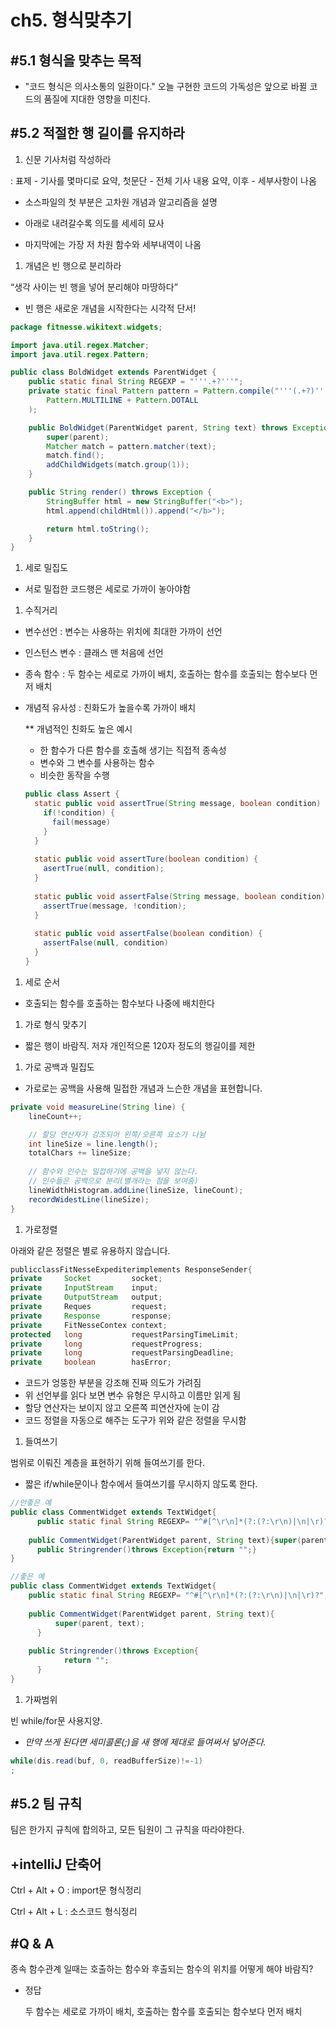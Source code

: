 # ch5. 형식맞추기

## #5.1 형식을 맞추는 목적

- "코드 형식은 의사소통의 일환이다."
오늘 구현한 코드의 가독성은 앞으로 바뀔 코드의 품질에 지대한 영향을 미친다.

## #5.2 적절한 행 길이를 유지하라

1. 신문 기사처럼 작성하라

: 표제 - 기사를 몇마디로 요약, 첫문단 - 전체 기사 내용 요약, 이후 - 세부사항이 나옴

- 소스파일의 첫 부분은 고차원 개념과 알고리즘을 설명
    
    
- 아래로 내려갈수록 의도를 세세히 묘사
- 마지막에는 가장 저 차원 함수와 세부내역이 나옴
1. 개념은 빈 행으로 분리하라

“생각 사이는 빈 행을 넣어 분리해야 마땅하다”

- 빈 행은 새로운 개념을 시작한다는 시각적 단서!

```java
package fitnesse.wikitext.widgets;

import java.util.regex.Matcher;
import java.util.regex.Pattern;

public class BoldWidget extends ParentWidget {
	public static final String REGEXP = "'''.+?'''";
	private static final Pattern pattern = Pattern.compile("'''(.+?)'''",
		Pattern.MULTILINE + Pattern.DOTALL
	);

	public BoldWidget(ParentWidget parent, String text) throws Exception {
		super(parent);
		Matcher match = pattern.matcher(text);
		match.find();
		addChildWidgets(match.group(1));
	}

	public String render() throws Exception {
		StringBuffer html = new StringBuffer("<b>");
		html.append(childHtml()).append("</b>");

	    return html.toString();
	}
}
```

1. 세로 밀집도
- 서로 밀접한 코드행은 세로로 가까이 놓아야함

1. 수직거리
- 변수선언 : 변수는 사용하는 위치에 최대한 가까이 선언
- 인스턴스 변수 : 클래스 맨 처음에  선언
- 종속 함수 : 두 함수는 세로로 가까이 배치, 호출하는 함수를 호출되는 함수보다 먼저 배치
- 개념적 유사성 : 친화도가 높을수록 가까이 배치
    
    ** 개념적인 친화도 높은 예시
    
    - 한 함수가 다른 함수를 호출해 생기는 직접적 종속성
    - 변수와 그 변수를 사용하는 함수
    - 비슷한 동작을 수행
    
    ```java
    public class Assert {
      static public void assertTrue(String message, boolean condition) {
        if(!condition) {
          fail(message)
        }
      }
      
      static public void assertTure(boolean condition) {
        asertTrue(null, condition);
      }
      
      static public void assertFalse(String message, boolean condition) {
        assertTrue(message, !condition);
      } 
      
      static public void assertFalse(boolean condition) {
        assertFalse(null, condition)
      }
    }
    ```
    
1. 세로 순서
- 호출되는 함수를 호출하는 함수보다 나중에 배치한다

1. 가로 형식 맞추기
- 짧은 행이 바람직. 저자 개인적으론 120자 정도의 행길이를 제한

1. 가로 공백과 밀집도
- 가로로는 공백을 사용해 밀접한 개념과 느슨한 개념을 표현합니다.

```java
private void measureLine(String line) { 
    lineCount++;

	// 할당 연산자가 강조되어 왼쪽/오른쪽 요소가 나뉨
    int lineSize = line.length();
    totalChars += lineSize; 
	
	// 함수와 인수는 밀접하기에 공백을 넣지 않는다.
	// 인수들은 공백으로 분리(별개라는 점을 보여줌)
    lineWidthHistogram.addLine(lineSize, lineCount);
    recordWidestLine(lineSize);
}
```

1. 가로정렬

아래와 같은 정렬은 별로 유용하지 않습니다.

```java
publicclassFitNesseExpediterimplements ResponseSender{
private     Socket         socket;
private     InputStream    input;
private     OutputStream   output;
private     Reques         request;
private     Response       response;
private     FitNesseContex context;
protected   long           requestParsingTimeLimit;
private     long           requestProgress;
private     long           requestParsingDeadline;
private     boolean        hasError;
```

- 코드가 엉뚱한 부분을 강조해 진짜 의도가 가려짐
- 위 선언부를 읽다 보면 변수 유형은 무시하고 이름만 읽게 됨
- 할당 연산자는 보이지 않고 오른쪽 피연산자에 눈이 감
- 코드 정렬을 자동으로 해주는 도구가 위와 같은 정렬을 무시함

1. 들여쓰기

범위로 이뤄진 계층을 표현하기 위해 들여쓰기를 한다.

- 짧은 if/while문이나 함수에서 들여쓰기를 무시하지 않도록 한다.

```java
//안좋은 예
public class CommentWidget extends TextWidget{
	  public static final String REGEXP= "^#[^\r\n]*(?:(?:\r\n)|\n|\r)?";
	
    public CommentWidget(ParentWidget parent, String text){super(parent, text);}
	  public Stringrender()throws Exception{return "";}
}
```

```java
//좋은 예
public class CommentWidget extends TextWidget{
    public static final String REGEXP= "^#[^\r\n]*(?:(?:\r\n)|\n|\r)?";
 
    public CommentWidget(ParentWidget parent, String text){
	      super(parent, text);
	  }
	
    public Stringrender()throws Exception{
		    return "";
	  }
}
```

1. 가짜범위

빈 while/for문 사용지양.

- *만약 쓰게 된다면 세미콜론(;)을 새 행에 제대로 들여써서 넣어준다.*

```java
while(dis.read(buf, 0, readBufferSize)!=-1)
;
```

## #5.2 팀 규칙

팀은 한가지 규칙에 합의하고, 모든 팀원이 그 규칙을 따라야한다.

## +intelliJ 단축어

Ctrl + Alt + O : import문 형식정리

Ctrl + Alt + L : 소스코드 형식정리

## #Q & A

종속 함수관계 일때는 호출하는 함수와 후출되는 함수의 위치를 어떻게 해야 바람직?

- 정답
    
     두 함수는 세로로 가까이 배치, 호출하는 함수를 호출되는 함수보다 먼저 배치
